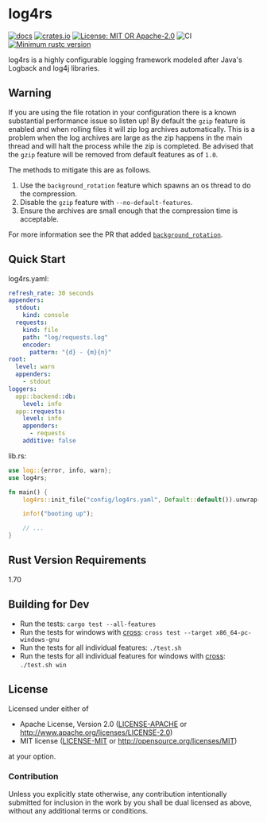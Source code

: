 # log4rs

[![docs](https://docs.rs/log4rs/badge.svg)](https://docs.rs/log4rs)
[![crates.io](https://img.shields.io/crates/v/log4rs.svg)](https://crates.io/crates/log4rs)
[![License: MIT OR Apache-2.0](https://img.shields.io/crates/l/clippy.svg)](#license)
![CI](https://github.com/estk/log4rs/workflows/CI/badge.svg)
[![Minimum rustc version](https://img.shields.io/badge/rustc-1.70+-green.svg)](https://github.com/estk/log4rs#rust-version-requirements)

log4rs is a highly configurable logging framework modeled after Java's Logback
and log4j libraries.

## Warning

If you are using the file rotation in your configuration there is a known
substantial performance issue so listen up! By default the `gzip` feature
is enabled and when rolling files it will zip log archives automatically.
This is a problem when the log archives are large as the zip happens in the
main thread and will halt the process while the zip is completed. Be advised
that the `gzip` feature will be removed from default features as of `1.0`.

The methods to mitigate this are as follows.

1. Use the `background_rotation` feature which spawns an os thread to do the compression.
1. Disable the `gzip` feature with `--no-default-features`.
1. Ensure the archives are small enough that the compression time is acceptable.

For more information see the PR that added [`background_rotation`](https://github.com/estk/log4rs/pull/117).

## Quick Start

log4rs.yaml:

```yaml
refresh_rate: 30 seconds
appenders:
  stdout:
    kind: console
  requests:
    kind: file
    path: "log/requests.log"
    encoder:
      pattern: "{d} - {m}{n}"
root:
  level: warn
  appenders:
    - stdout
loggers:
  app::backend::db:
    level: info
  app::requests:
    level: info
    appenders:
      - requests
    additive: false
```

lib.rs:

```rust
use log::{error, info, warn};
use log4rs;

fn main() {
    log4rs::init_file("config/log4rs.yaml", Default::default()).unwrap();

    info!("booting up");

    // ...
}
```

## Rust Version Requirements

1.70

## Building for Dev

* Run the tests: `cargo test --all-features`
* Run the tests for windows with [cross](https://github.com/rust-embedded/cross):
  `cross test --target x86_64-pc-windows-gnu`
* Run the tests for all individual features: `./test.sh`
* Run the tests for all individual features for windows with
  [cross](https://github.com/rust-embedded/cross): `./test.sh win`

## License

Licensed under either of

* Apache License, Version 2.0 ([LICENSE-APACHE](LICENSE-APACHE) or <http://www.apache.org/licenses/LICENSE-2.0>)
* MIT license ([LICENSE-MIT](LICENSE-MIT) or <http://opensource.org/licenses/MIT>)

at your option.

### Contribution

Unless you explicitly state otherwise, any contribution intentionally submitted
for inclusion in the work by you shall be dual licensed as above, without any
additional terms or conditions.
